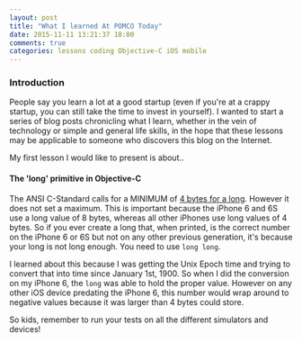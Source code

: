 ```yaml
---
layout: post
title: "What I learned At POMCO Today"
date: 2015-11-11 13:21:37 18:00
comments: true
categories: lessons coding Objective-C iOS mobile
---
```


### Introduction

People say you learn a lot at a good startup (even if you're at a crappy startup, you can still take the time to invest in yourself).
I wanted to start a series of blog posts chronicling what I learn, whether in the vein of technology or simple and general life skills, in
the hope that these lessons may be applicable to someone who discovers this blog on the Internet.  

My first lesson I would like to present is about..

#### The 'long' primitive in Objective-C

The ANSI C-Standard calls for a MINIMUM of [4 bytes for a long](http://stackoverflow.com/a/589684).  However it does not set a maximum.  This is important because
the iPhone 6 and 6S use a long value of 8 bytes, whereas all other iPhones use long values of 4 bytes.  So if you ever create a long that, when printed,
is the correct number on the iPhone 6 or 6S but not on any other previous generation, it's because your long is not long enough.  You need to use `long long`.

I learned about this because I was getting the Unix Epoch time and trying to convert that into time since January 1st, 1900.  So when I did the conversion on my 
iPhone 6, the `long` was able to hold the proper value.  However on any other iOS device predating the iPhone 6, this number would wrap around to negative values
because it was larger than 4 bytes could store.

So kids, remember to run your tests on all the different simulators and devices!
